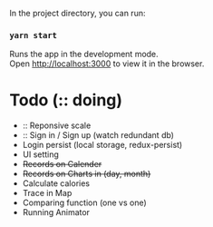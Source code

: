 


In the project directory, you can run:

### `yarn start`

Runs the app in the development mode.\
Open [http://localhost:3000](http://localhost:3000) to view it in the browser.

# Todo (:: doing)
- :: Reponsive scale
- :: Sign in / Sign up (watch redundant db)
- Login persist (local storage, redux-persist)
- UI setting 
- ~~Records on Calender~~
- ~~Records on Charts in (day, month)~~
- Calculate calories
- Trace in Map
- Comparing function (one vs one)
- Running Animator
